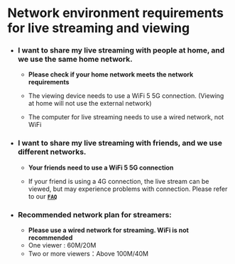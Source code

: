 # Network environment requirements for live streaming and viewing

- ### I want to share my live streaming with people at home, and we use the same home network.

    - **Please check if your home network meets the network requirements**

    - The viewing device needs to use a WiFi 5 5G connection. (Viewing at home will not use the external network)
    - The computer for live streaming needs to use a wired network, not WiFi

- ### I want to share my live streaming with friends, and we use different networks.

    - **Your friends need to use a WiFi 5 5G connection**

    - If your friend is using a 4G connection, the live stream can be viewed, but may experience problems with connection. Please refer to our **[`FAQ`](https://staging-web.meta-audience.com/accounts/scenes/)**



- ### **Recommended network plan for streamers:**  
    - **Please use a wired network for streaming. WiFi is not recommended** 
    - One viewer : 60M/20M
    - Two or more viewers：Above 100M/40M
